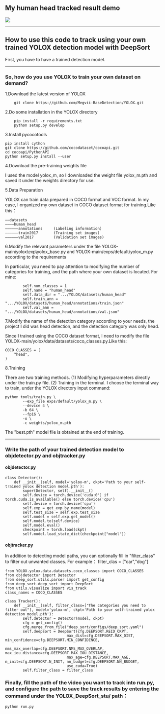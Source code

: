 ## My human head tracked result demo
![](https://github.com/Leonlww/YOLOX_DeepSort_stu/result/road_attacked_track_result_demo2.gif)
<hr/>

## How to use this code to track using your own trained YOLOX detection model with DeepSort

 First, you have to have a trained detection model.

<hr/>

 ### So, how do you use YOLOX to train your own dataset on demand?
 

1.Download the latest version of YOLOX
```
    git clone https://github.com/Megvii-BaseDetection/YOLOX.git
```

2.Do some installation in the YOLOX directory
```
    pip install -r requirements.txt
    python setup.py develop
```

3.Install pycocotools
```
pip install cython
git clone https://github.com/cocodataset/cocoapi.git
cd cocoapi/PythonAPI
python setup.py install --user
```

4.Download the pre-training weights file

I used the model yolox_m, so I downloaded the weight file yolox_m.pth and saved it under the weights directory for use.

5.Data Preparation

YOLOX can train data prepared in COCO format and VOC format. In my case, I organized my own dataset in COCO dataset format for training.Like this：
```
——datasets
————human_head
——————annotations     (Labeling information)
——————train2017       (Training set images)
——————val2017         (Validation set images)
```

6.Modify the relevant parameters under the file YOLOX-main\yolox\exp\yolox_base.py and YOLOX-main/exps/default/yolox_m.py according to the requirements

In particular, you need to pay attention to modifying the number of categories for training, and the path where your own dataset is located.
For mine:
```
        self.num_classes = 1
        self.name = "human_head"
        self.data_dir = ".../YOLOX/datasets/human_head"
        self.train_ann = ".../YOLOX/datasets/human_head/annotations/train.json"
        self.val_ann = ".../YOLOX/datasets/human_head/annotations/val.json"
```

7.Modify the name of the detection category according to your needs, the project I did was head detection, and the detection category was only head.

Since I trained using the COCO dataset format, I need to modify the file YOLOX-main/yolox/data/datasets/coco_classes.py.Like this:
```
COCO_CLASSES = (
    "head",
)
```
8.Training

There are two training methods.
(1) Modifying hyperparameters directly under the train.py file.
(2) Training in the terminal.
I choose the terminal way to train, under the YOLOX directory input command:
```
python tools/train.py \
        --exp_file exps/default/yolox_m.py \
        --device 4 \
        -b 64 \
        --fp16 \
        -o \
        -c weights/yolox_m.pth
```
The "best.pth" model file is obtained at the end of training.
<hr/>

### Write the path of your trained detection model to objdetector.py and objtracker.py
#### objdetector.py
```
class Detector():
    def __init__(self, model='yolox-m', ckpt='Path to your self-trained yolox detection model.pth'):
        super(Detector, self).__init__()
        self.device = torch.device('cuda:0') if torch.cuda.is_available() else torch.device('cpu')
        self.device = torch.device('cpu')
        self.exp = get_exp_by_name(model)
        self.test_size = self.exp.test_size 
        self.model = self.exp.get_model()
        self.model.to(self.device)
        self.model.eval()
        checkpoint = torch.load(ckpt)
        self.model.load_state_dict(checkpoint["model"])
```

#### objtracker.py

In addition to detecting model paths, you can optionally fill in "filter_class" to filter out unwanted classes.
For example： filter_clas = ["car","dog"]
```
from YOLOX.yolox.data.datasets.coco_classes import COCO_CLASSES
from objdetector import Detector
from deep_sort.utils.parser import get_config
from deep_sort.deep_sort import DeepSort
from utils.visualize import vis_track
class_names = COCO_CLASSES

class Tracker():
    def __init__(self, filter_class=["The categories you need to filter out"], model='yolox-m', ckpt='Path to your self-trained yolox detection model.pth'):
        self.detector = Detector(model, ckpt)
        cfg = get_config()
        cfg.merge_from_file("deep_sort/configs/deep_sort.yaml")
        self.deepsort = DeepSort(cfg.DEEPSORT.REID_CKPT,
                            max_dist=cfg.DEEPSORT.MAX_DIST, min_confidence=cfg.DEEPSORT.MIN_CONFIDENCE,
                            nms_max_overlap=cfg.DEEPSORT.NMS_MAX_OVERLAP, max_iou_distance=cfg.DEEPSORT.MAX_IOU_DISTANCE,
                            max_age=cfg.DEEPSORT.MAX_AGE, n_init=cfg.DEEPSORT.N_INIT, nn_budget=cfg.DEEPSORT.NN_BUDGET,
                            use_cuda=True)
        self.filter_class = filter_class
```
### Finally, fill the path of the video you want to track into run.py, and configure the path to save the track results by entering the command under the YOLOX_DeepSort_stu/ path：
```
python run.py
```